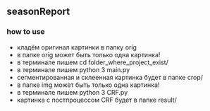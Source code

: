 ## seasonReport
### how to use

- кладём оригинал картинки в папку orig
- в папке orig может быть только одна картинка!
- в терминале пишем cd folder_where_project_exist/
- в терминале пишем python 3 main.py
- сегментированная и склеенная картинка будет в папке crop/
- в папке img может быть только одна картинка!
- в терминале пишем python 3 CRF.py
- картинка с постпроцессом CRF будет в папке result/ 
